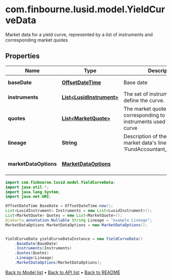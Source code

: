 # com.finbourne.lusid.model.YieldCurveData
Market data for a yield curve, represented by a list of instruments and corresponding market quotes

## Properties

Name | Type | Description | Notes
------------ | ------------- | ------------- | -------------
**baseDate** | [**OffsetDateTime**](OffsetDateTime.md) | Base date | [default to OffsetDateTime]
**instruments** | [**List&lt;LusidInstrument&gt;**](LusidInstrument.md) | The set of instruments that define the curve. | [default to List<LusidInstrument>]
**quotes** | [**List&lt;MarketQuote&gt;**](MarketQuote.md) | The market quotes corresponding to the the instruments used to define the curve | [default to List<MarketQuote>]
**lineage** | **String** | Description of the complex market data&#39;s lineage e.g. &#39;FundAccountant_GreenQuality&#39;. | [optional] [default to String]
**marketDataOptions** | [**MarketDataOptions**](MarketDataOptions.md) |  | [optional] [default to MarketDataOptions]

```java
import com.finbourne.lusid.model.YieldCurveData;
import java.util.*;
import java.lang.System;
import java.net.URI;

OffsetDateTime BaseDate = OffsetDateTime.now();
List<LusidInstrument> Instruments = new List<LusidInstrument>();
List<MarketQuote> Quotes = new List<MarketQuote>();
@jakarta.annotation.Nullable String Lineage = "example Lineage";
MarketDataOptions MarketDataOptions = new MarketDataOptions();


YieldCurveData yieldCurveDataInstance = new YieldCurveData()
    .BaseDate(BaseDate)
    .Instruments(Instruments)
    .Quotes(Quotes)
    .Lineage(Lineage)
    .MarketDataOptions(MarketDataOptions);
```


[Back to Model list](../README.md#documentation-for-models) &#8226; [Back to API list](../README.md#documentation-for-api-endpoints) &#8226; [Back to README](../README.md)
